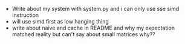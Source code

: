 - Write about my system with system.py and i can only use sse simd instruction
- will use simd first as low hanging thing
- write about naive and cache in README and why my expectation matched reality
  but can't say about small matrices why??
